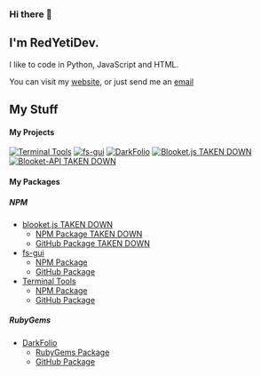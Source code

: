 ### Hi there 👋

I'm RedYetiDev.
---

I like to code in Python, JavaScript and HTML. 

You can visit my [website](https://redyetidev.github.io), or just send me an [email](mailto:redyetidev@gmail.com)

My Stuff
---
#### My Projects
[![Terminal Tools](https://github-readme-stats.vercel.app/api/pin/?username=redyetidev&repo=terminaltools)](https://github.com/redyetidev/terminaltools)
[![fs-gui](https://github-readme-stats.vercel.app/api/pin/?username=redyetidev&repo=fs-gui)](https://github.com/redyetidev/fs-gui)
[![DarkFolio](https://github-readme-stats.vercel.app/api/pin/?username=redyetidev&repo=DarkFolio)](https://github.com/redyetidev/DarkFolio)
[![Blooket.js TAKEN DOWN](https://github-readme-stats.vercel.app/api/pin/?username=redyetidev&repo=blooket.js)](https://github.com/redyetidev/Blooket.js)
[![Blooket-API TAKEN DOWN](https://github-readme-stats.vercel.app/api/pin/?username=redyetidev&repo=blooket-API)](https://github.com/redyetidev/Blooket-API)


#### My Packages

##### NPM
  - [blooket.js TAKEN DOWN](https://github.com/redyetidev/blooket.js)
    - [NPM Package TAKEN DOWN](https://npmjs.com/package/blooket.js)
    - [GitHub Package TAKEN DOWN](https://github.com/RedYetiDev/blooket.js/packages/627303)
  - [fs-gui](https://github.com/redyetidev/fs-gui)
    - [NPM Package](https://npmjs.com/package/fs-gui)
    - [GitHub Package](https://github.com/RedYetiDev/fs-gui/packages/647885)
 - [Terminal Tools](https://github.com/redyetidev/terminaltools)
    - [NPM Package](https://npmjs.com/package/terminaltools)
    - [GitHub Package](https://github.com/RedYetiDev/terminaltools/packages/661795)
##### RubyGems
  - [DarkFolio](https://github.com/redyetidev/DarkFolio)
      - [RubyGems Package](https://rubygems.org/gems/DarkFolio)
      - [GitHub Package](https://github.com/RedYetiDev/DarkFolio/packages/639185)

